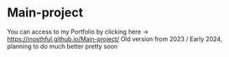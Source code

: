 # Main-project

You can access to my Portfolio by clicking here -> https://inosthful.github.io/Main-project/
Old version from 2023 / Early 2024, planning to do much better pretty soon
